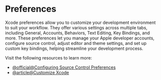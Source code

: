 # Preferences

Xcode preferences allow you to customize your development environment to suit your workflow. They offer various settings across multiple tabs, including General, Accounts, Behaviors, Text Editing, Key Bindings, and more. These preferences let you manage your Apple developer accounts, configure source control, adjust editor and theme settings, and set up custom key bindings, helping streamline your development process.

Visit the following resources to learn more:

- [@official@Configuring Source Control Preferences](https://developer.apple.com/documentation/xcode/configuring-source-control-preferences-in-xcode)
- [@article@Customize Xcode](https://help.apple.com/xcode/mac/current/#/dev9d00ebc70)